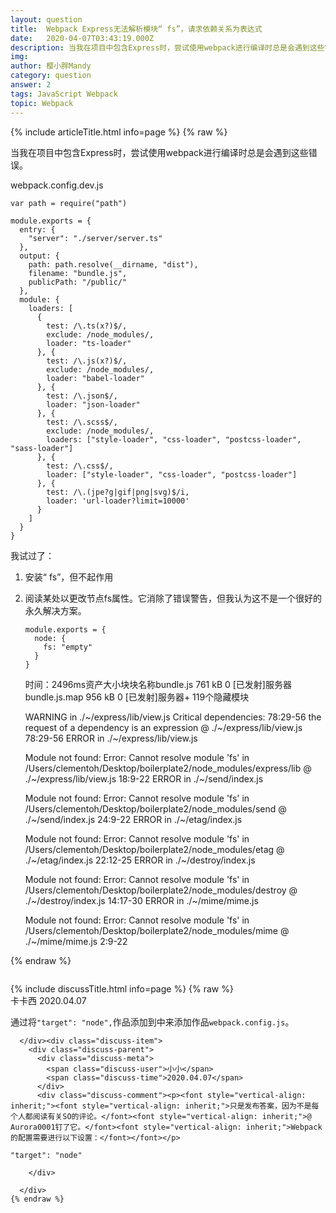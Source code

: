 ```yaml
---
layout: question
title:  Webpack Express无法解析模块“ fs”，请求依赖关系为表达式
date:   2020-04-07T03:43:19.000Z
description: 当我在项目中包含Express时，尝试使用webpack进行编译时总是会遇到这些错误。webpack.config.dev.jsvar path ...
img: 
author: 樱小胖Mandy
category: question
answer: 2
tags: JavaScript Webpack
topic: Webpack
---
```

<div class="article-root">
  <div class="article">
    {% include articleTitle.html info=page %}
    {% raw %}
    <div class="article-content"><p><font style="vertical-align: inherit;"><font style="vertical-align: inherit;">当我在项目中包含Express时，尝试使用webpack进行编译时总是会遇到这些错误。</font></font></p>

<p><font style="vertical-align: inherit;"><font style="vertical-align: inherit;">webpack.config.dev.js</font></font></p>

<pre><code>var path = require("path")<font></font>
<font></font>
module.exports = {<font></font>
  entry: {<font></font>
    "server": "./server/server.ts"<font></font>
  },<font></font>
  output: {<font></font>
    path: path.resolve(__dirname, "dist"),<font></font>
    filename: "bundle.js",<font></font>
    publicPath: "/public/"<font></font>
  },<font></font>
  module: {<font></font>
    loaders: [<font></font>
      {<font></font>
        test: /\.ts(x?)$/,<font></font>
        exclude: /node_modules/,<font></font>
        loader: "ts-loader"<font></font>
      }, {<font></font>
        test: /\.js(x?)$/,<font></font>
        exclude: /node_modules/,<font></font>
        loader: "babel-loader"<font></font>
      }, {<font></font>
        test: /\.json$/,<font></font>
        loader: "json-loader"<font></font>
      }, {<font></font>
        test: /\.scss$/,<font></font>
        exclude: /node_modules/,<font></font>
        loaders: ["style-loader", "css-loader", "postcss-loader", "sass-loader"]<font></font>
      }, {<font></font>
        test: /\.css$/,<font></font>
        loader: ["style-loader", "css-loader", "postcss-loader"]<font></font>
      }, {<font></font>
        test: /\.(jpe?g|gif|png|svg)$/i,<font></font>
        loader: 'url-loader?limit=10000'<font></font>
      }<font></font>
    ]<font></font>
  }<font></font>
}<font></font>
</code></pre>

<p><font style="vertical-align: inherit;"><font style="vertical-align: inherit;">我试过了：</font></font></p>

<ol>
<li><font style="vertical-align: inherit;"><font style="vertical-align: inherit;">安装“ fs”，但不起作用</font></font></li>
<li><p><font style="vertical-align: inherit;"><font style="vertical-align: inherit;">阅读某处以更改节点fs属性。</font><font style="vertical-align: inherit;">它消除了错误警告，但我认为这不是一个很好的永久解决方案。</font></font></p>

<pre><code>module.exports = {<font></font>
  node: {<font></font>
    fs: "empty"<font></font>
  }<font></font>
}<font></font>
</code></pre>

<p><font style="vertical-align: inherit;"><font style="vertical-align: inherit;">时间：2496ms资产大小块块名称bundle.js 761 kB 0 [已发射]服务器bundle.js.map 956 kB 0 [已发射]服务器+ 119个隐藏模块</font></font></p>

<p>WARNING in ./~/express/lib/view.js
Critical dependencies:
78:29-56 the request of a dependency is an expression
 @ ./~/express/lib/view.js 78:29-56
ERROR in ./~/express/lib/view.js</p>

<p>Module not found: Error: Cannot resolve module 'fs' in /Users/clementoh/Desktop/boilerplate2/node_modules/express/lib
 @ ./~/express/lib/view.js 18:9-22
ERROR in ./~/send/index.js</p>

<p>Module not found: Error: Cannot resolve module 'fs' in /Users/clementoh/Desktop/boilerplate2/node_modules/send
     @ ./~/send/index.js 24:9-22
    ERROR in ./~/etag/index.js</p>

<p>Module not found: Error: Cannot resolve module 'fs' in /Users/clementoh/Desktop/boilerplate2/node_modules/etag
 @ ./~/etag/index.js 22:12-25
ERROR in ./~/destroy/index.js</p>

<p>Module not found: Error: Cannot resolve module 'fs' in /Users/clementoh/Desktop/boilerplate2/node_modules/destroy
 @ ./~/destroy/index.js 14:17-30
ERROR in ./~/mime/mime.js</p>

<p>Module not found: Error: Cannot resolve module 'fs' in /Users/clementoh/Desktop/boilerplate2/node_modules/mime
 @ ./~/mime/mime.js 2:9-22</p></li>
</ol></div>
    {% endraw %}
  </div>
  <p style="height: 0;width:0;overflow: hidden;"> 第4102篇《Webpack Express无法解析模块“ fs”，请求依赖关系为表达式》来自Winter(https://github.com/aiyld/aiyld.github.io)的站点</p>
  <div class="discuss-wrapper">
    {% include discussTitle.html info=page %}
    {% raw %}
    <div class="discuss-item">
        <div class="discuss-parent">
          <div class="discuss-meta">
            <span class="discuss-user">卡卡西</span>
            <span class="discuss-time">2020.04.07</span>
          </div>
          <div class="discuss-comment"><p><font style="vertical-align: inherit;"><font style="vertical-align: inherit;">通过将</font></font><code>"target": "node",</code><font style="vertical-align: inherit;"><font style="vertical-align: inherit;">作品添加到中来</font><font style="vertical-align: inherit;">添加</font><font style="vertical-align: inherit;">作品</font></font><code>webpack.config.js</code><font style="vertical-align: inherit;"><font style="vertical-align: inherit;">。</font></font></p></div>
        </div>
        
      </div><div class="discuss-item">
        <div class="discuss-parent">
          <div class="discuss-meta">
            <span class="discuss-user">小小</span>
            <span class="discuss-time">2020.04.07</span>
          </div>
          <div class="discuss-comment"><p><font style="vertical-align: inherit;"><font style="vertical-align: inherit;">只是发布答案，因为不是每个人都阅读有关SO的评论。</font><font style="vertical-align: inherit;">@ Aurora0001钉了它。</font><font style="vertical-align: inherit;">Webpack的配置需要进行以下设置：</font></font></p>

<pre><code>"target": "node"
</code></pre></div>
        </div>
        
      </div>
    {% endraw %}
  </div>
<div>
